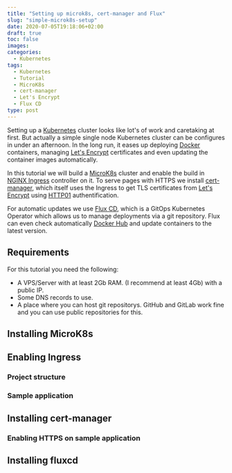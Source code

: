 ```yaml
---
title: "Setting up microk8s, cert-manager and Flux"
slug: "simple-microk8s-setup"
date: 2020-07-05T19:18:06+02:00
draft: true
toc: false
images:
categories:
  - Kubernetes
tags:
  - Kubernetes
  - Tutorial
  - MicroK8s
  - cert-manager
  - Let's Encrypt
  - Flux CD
type: post
---
```


Setting up a [Kubernetes] cluster looks like lot's of work and caretaking at first.
But actually a simple single node Kubernetes cluster can be configures in under
an afternoon.
In the long run, it eases up deploying [Docker] containers,
managing [Let's Encrypt] certificates
and even updating the container images automatically.

In this tutorial we will build a [MicroK8s] cluster and
enable the build in [NGINX Ingress] controller on it.
To serve pages with HTTPS we install [cert-manager],
which itself uses the Ingress to get TLS certificates from [Let's Encrypt]
using [HTTP01] authentification.

For automatic updates we use [Flux CD],
which is a GitOps Kubernetes Operator which allows us to manage deployments
via a git repository.
Flux can even check automatically [Docker Hub]
and update containers to the latest version.

## Requirements

For this tutorial you need the following:

- A VPS/Server with at least 2Gb RAM. (I recommend at least 4Gb) with a public IP.
- Some DNS records to use.
- A place where you can host git repositorys. GitHub and GitLab work fine and you can use public repositories for this.

## Installing MicroK8s

## Enabling Ingress

### Project structure

### Sample application

## Installing cert-manager

### Enabling HTTPS on sample application

## Installing fluxcd


[Kubernetes]: https://kubernetes.io/
[Docker]: https://www.docker.com/
[cert-manager]: https://cert-manager.io/docs/
[MicroK8s]: https://microk8s.io/
[NGINX Ingress]: https://kubernetes.github.io/ingress-nginx/
[Let's Encrypt]: https://letsencrypt.org/
[HTTP01]: https://cert-manager.io/docs/configuration/acme/http01/
[Flux CD]: https://fluxcd.io/
[Docker Hub]: https://hub.docker.com/
